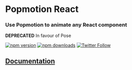 # Popmotion React

### Use Popmotion to animate any React component

**DEPRECATED** In favour of Pose

[![npm version](https://img.shields.io/npm/v/popmotion-react.svg?style=flat-square)](https://www.npmjs.com/package/popmotion-react)
[![npm downloads](https://img.shields.io/npm/dm/popmotion-react.svg?style=flat-square)](https://www.npmjs.com/package/popmotion-react)
[![Twitter Follow](https://img.shields.io/twitter/follow/espadrine.svg?style=social&label=Follow)](http://twitter.com/popmotionjs)

## [Documentation](https://popmotion.io/api/react)
